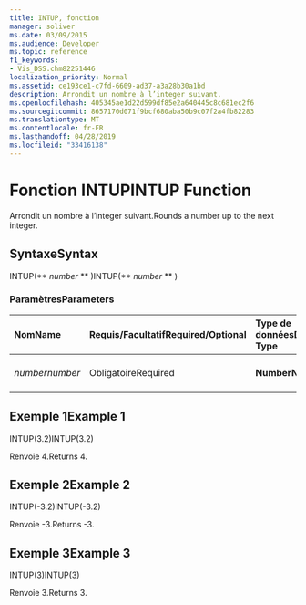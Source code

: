 ```yaml
---
title: INTUP, fonction
manager: soliver
ms.date: 03/09/2015
ms.audience: Developer
ms.topic: reference
f1_keywords:
- Vis_DSS.chm82251446
localization_priority: Normal
ms.assetid: ce193ce1-c7fd-6609-ad37-a3a28b30a1bd
description: Arrondit un nombre à l’integer suivant.
ms.openlocfilehash: 405345ae1d22d599df85e2a640445c8c681ec2f6
ms.sourcegitcommit: 8657170d071f9bcf680aba50b9c07f2a4fb82283
ms.translationtype: MT
ms.contentlocale: fr-FR
ms.lasthandoff: 04/28/2019
ms.locfileid: "33416138"
---
```

# <a name="intup-function"></a><span data-ttu-id="d1315-103">Fonction INTUP</span><span class="sxs-lookup"><span data-stu-id="d1315-103">INTUP Function</span></span>

<span data-ttu-id="d1315-104">Arrondit un nombre à l’integer suivant.</span><span class="sxs-lookup"><span data-stu-id="d1315-104">Rounds a number up to the next integer.</span></span>
  
## <a name="syntax"></a><span data-ttu-id="d1315-105">Syntaxe</span><span class="sxs-lookup"><span data-stu-id="d1315-105">Syntax</span></span>

<span data-ttu-id="d1315-106">INTUP(\*\* *number* \*\* )</span><span class="sxs-lookup"><span data-stu-id="d1315-106">INTUP(\*\* *number* \*\* )</span></span> 
  
### <a name="parameters"></a><span data-ttu-id="d1315-107">Paramètres</span><span class="sxs-lookup"><span data-stu-id="d1315-107">Parameters</span></span>

|<span data-ttu-id="d1315-108">**Nom**</span><span class="sxs-lookup"><span data-stu-id="d1315-108">**Name**</span></span>|<span data-ttu-id="d1315-109">**Requis/Facultatif**</span><span class="sxs-lookup"><span data-stu-id="d1315-109">**Required/Optional**</span></span>|<span data-ttu-id="d1315-110">**Type de données**</span><span class="sxs-lookup"><span data-stu-id="d1315-110">**Data Type**</span></span>|<span data-ttu-id="d1315-111">**Description**</span><span class="sxs-lookup"><span data-stu-id="d1315-111">**Description**</span></span>|
|:-----|:-----|:-----|:-----|
| <span data-ttu-id="d1315-112">_number_</span><span class="sxs-lookup"><span data-stu-id="d1315-112">_number_</span></span> <br/> |<span data-ttu-id="d1315-113">Obligatoire</span><span class="sxs-lookup"><span data-stu-id="d1315-113">Required</span></span>  <br/> |<span data-ttu-id="d1315-114">**Number**</span><span class="sxs-lookup"><span data-stu-id="d1315-114">**Number**</span></span> <br/> |<span data-ttu-id="d1315-115">Nombre à arrondir à la valeur supérieure</span><span class="sxs-lookup"><span data-stu-id="d1315-115">The number to round up.</span></span>  <br/> |
   
## <a name="example-1"></a><span data-ttu-id="d1315-116">Exemple 1</span><span class="sxs-lookup"><span data-stu-id="d1315-116">Example 1</span></span>

<span data-ttu-id="d1315-117">INTUP(3.2)</span><span class="sxs-lookup"><span data-stu-id="d1315-117">INTUP(3.2)</span></span>
  
<span data-ttu-id="d1315-118">Renvoie 4.</span><span class="sxs-lookup"><span data-stu-id="d1315-118">Returns 4.</span></span>
  
## <a name="example-2"></a><span data-ttu-id="d1315-119">Exemple 2</span><span class="sxs-lookup"><span data-stu-id="d1315-119">Example 2</span></span>

<span data-ttu-id="d1315-120">INTUP(-3.2)</span><span class="sxs-lookup"><span data-stu-id="d1315-120">INTUP(-3.2)</span></span>
  
<span data-ttu-id="d1315-121">Renvoie -3.</span><span class="sxs-lookup"><span data-stu-id="d1315-121">Returns -3.</span></span>
  
## <a name="example-3"></a><span data-ttu-id="d1315-122">Exemple 3</span><span class="sxs-lookup"><span data-stu-id="d1315-122">Example 3</span></span>

<span data-ttu-id="d1315-123">INTUP(3)</span><span class="sxs-lookup"><span data-stu-id="d1315-123">INTUP(3)</span></span>
  
<span data-ttu-id="d1315-124">Renvoie 3.</span><span class="sxs-lookup"><span data-stu-id="d1315-124">Returns 3.</span></span>
  


